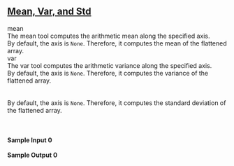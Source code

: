 ## **[Mean, Var, and Std](https://www.hackerrank.com/challenges/np-mean-var-and-std)** 
mean<br>The mean tool computes the arithmetic mean along the specified axis.<br>By default, the axis is <code>None</code>. Therefore, it computes the mean of the flattened array.<br>var<br>The var tool computes the arithmetic variance along the specified axis.<br>By default, the axis is <code>None</code>. Therefore, it computes the variance of the flattened array.<br><br><br>By default, the axis is <code>None</code>. Therefore, it computes the standard deviation of the flattened array.<br><br><br><br>**Sample Input 0**<br><br>**Sample Output 0**<br><br>